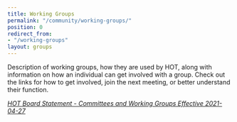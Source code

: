 ```yaml
---
title: Working Groups
permalink: "/community/working-groups/"
position: 0
redirect_from:
- "/working-groups"
layout: groups
---
```


Description of working groups, how they are used by HOT, along with information on how an individual can get involved with a group. Check out the links for how to get involved, join the next meeting, or better understand their function.

*[HOT Board Statement - Committees and Working Groups Effective 2021-04-27](https://drive.google.com/file/d/1EAUMwcW027y5fCfYtGYMftnGtSRBomho/view)*